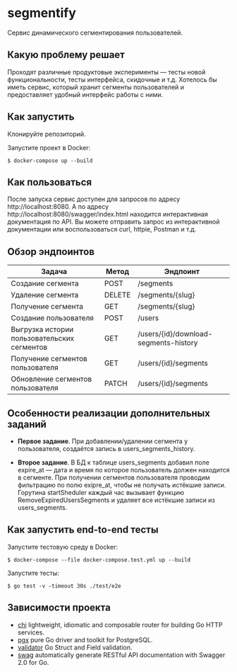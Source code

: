 # segmentify

Сервис динамического сегментирования пользователей.

## Какую проблему решает
Проходят различные продуктовые эксперименты — тесты новой функциональности, тесты интерфейса, скидочные и т.д. Хотелось бы иметь сервис, который хранит сегменты пользователей и предоставляет удобный интерфейс работы с ними.

## Как запустить
Клонируйте репозиторий.

Запустите проект в Docker:
```
$ docker-compose up --build
```

## Как пользоваться
После запуска сервис доступен для запросов по адресу http://localhost:8080.
А по адресу http://localhost:8080/swagger/index.html находится интерактивная документация по API. Вы можете отправить запрос из интерактивной документации или воспользоваться curl, httpie, Postman и т.д.

## Обзор эндпоинтов
| Задача | Метод | Эндпоинт |
| --- | --- | --- |
| Создание сегмента | POST | /segments |
| Удаление сегмента | DELETE | /segments/{slug} |
| Получение сегмента | GET | /segments/{slug} |
| Создание пользователя | POST | /users |
| Выгрузка истории пользовательских сегментов | GET | /users/{id}/download-segments-history |
| Получение сегментов пользователя | GET | /users/{id}/segments |
| Обновление сегментов пользователя | PATCH | /users/{id}/segments |

## Особенности реализации дополнительных заданий
- **Первое задание**. При добавлении/удалении сегмента у пользователя, создаётся запись в users_segments_history.

- **Второе задание**. В БД к таблице users_segments добавил поле expire_at — дата и время по которое пользователь должен находится в сегменте. При получении сегментов пользователя проводим фильтрацию по полю exipre_at, чтобы не получать истёкшие записи. Горутина startSheduler каждый час вызывает функцию RemoveExpiredUsersSegments и удаляет все истёкшие записи из users_segments.

## Как запустить end-to-end тесты
Запустите тестовую среду в Docker:
```
$ docker-compose --file docker-compose.test.yml up --build
```
Запустите тесты:
```
$ go test -v -timeout 30s ./test/e2e
```

## Зависимости проекта
- [chi](https://github.com/go-chi/chi) lightweight, idiomatic and composable router for building Go HTTP services.
- [pgx](https://github.com/jackc/pgx) pure Go driver and toolkit for PostgreSQL.
- [validator](https://github.com/go-playground/validator) Go Struct and Field validation.
- [swag](https://github.com/swaggo/swag) automatically generate RESTful API documentation with Swagger 2.0 for Go.